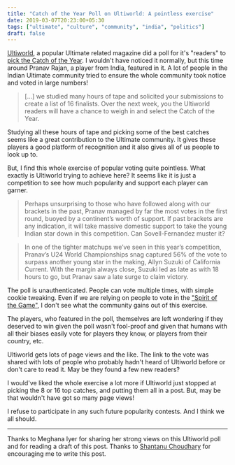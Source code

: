 ```yaml
---
title: "Catch of the Year Poll on Ultiworld: A pointless exercise"
date: 2019-03-07T20:23:00+05:30
tags: ["ultimate", "culture", "community", "india", "politics"]
draft: false
---
```


[Ultiworld](https://ultiworld.com/2019/02/19/ultiworlds-2018-catch-year-bracket-presented-friction-gloves/), a popular Ultimate related magazine did a poll for it's "readers" to
[pick the Catch of the Year](https://ultiworld.com/2019/02/19/ultiworlds-2018-catch-year-bracket-presented-friction-gloves/). I wouldn't have noticed it normally, but this time
around Pranav Rajan, a player from India, featured in it. A lot of people in the
Indian Ultimate community tried to ensure the whole community took notice and
voted in large numbers!

> [...] we studied many hours of tape and solicited your submissions to create a
> list of 16 finalists. Over the next week, you the Ultiworld readers will have a
> chance to weigh in and select the Catch of the Year.

Studying all these hours of tape and picking some of the best catches seems like
a great contribution to the Ultimate community. It gives these players a good
platform of recognition and it also gives all of us people to look up to.

But, I find this whole exercise of popular voting quite pointless. What exactly
is Ultiworld trying to achieve here? It seems like it is just a competition to
see how much popularity and support each player can garner.

> Perhaps unsurprising to those who have followed along with our brackets in the
> past, Pranav managed by far the most votes in the first round, buoyed by a
> continent’s worth of support. If past brackets are any indication, it will take
> massive domestic support to take the young Indian star down in this competition.
> Can Sovell-Fernandez muster it?

<!--quoteend-->

> In one of the tighter matchups we’ve seen in this year’s competition, Pranav’s
> U24 World Championships snag captured 56% of the vote to surpass another young
> star in the making, Allyn Suzuki of California Current. With the margin always
> close, Suzuki led as late as with 18 hours to go, but Pranav saw a late surge to
> claim victory.

The poll is unauthenticated. People can vote multiple times, with simple cookie
tweaking. Even if we are relying on people to vote in the ["Spirit of the Game"](http://wfdf.org/sotg/about-sotg),
I don't see what the community gains out of this exercise.

The players, who featured in the poll, themselves are left wondering if they
deserved to win given the poll wasn't fool-proof and given that humans with all
their biases easily vote for players they know, or players from their country,
etc.

Ultiworld gets lots of page views and the like. The link to the vote was shared
with lots of people who probably hadn't heard of Ultiworld before or don't care
to read it. May be they found a few new readers?

I would've liked the whole exercise a lot more if Ultiworld just stopped at
picking the 8 or 16 top catches, and putting them all in a post. But, may be
that wouldn't have got so many page views!

I refuse to participate in any such future popularity contests. And I think we
all should.

---

Thanks to Meghana Iyer for sharing her strong views on this Ultiworld poll and
for reading a draft of this post. Thanks to [Shantanu Choudhary](https://baali.muse-amuse.in) for encouraging
me to write this post.
